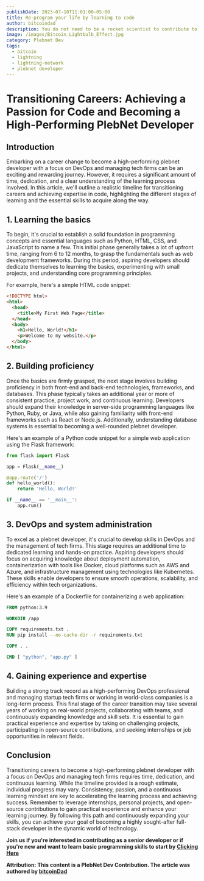 ```yaml
---
publishDate: 2023-07-10T11:01:00-05:00
title: Re-program your life by learning to code
author: bitcoindad
description: You do not need to be a rocket scientist to contribute to bitcoin, and learning to code is more about repetition creating daily habit versus being the smartest developer in the room it takes Proof of Work to become a reputable dev.
image: /images/Bitcoin_Lightbulb_Effect.jpg
category: Plebnet Dev
tags:
  - bitcoin
  - lightning
  - lightning-network
  - plebnet developer
---
```


# Transitioning Careers: Achieving a Passion for Code and Becoming a High-Performing PlebNet Developer

## Introduction

Embarking on a career change to become a high-performing plebnet developer with a focus on DevOps and managing tech firms can be an exciting and rewarding journey. However, it requires a significant amount of time, dedication, and a clear understanding of the learning process involved. In this article, we'll outline a realistic timeline for transitioning careers and achieving expertise in code, highlighting the different stages of learning and the essential skills to acquire along the way.

## 1. Learning the basics

To begin, it's crucial to establish a solid foundation in programming concepts and essential languages such as Python, HTML, CSS, and JavaScript to name a few. This initial phase generally takes a lot of upfront time, ranging from 6 to 12 months, to grasp the fundamentals such as web development frameworks. During this period, aspiring developers should dedicate themselves to learning the basics, experimenting with small projects, and understanding core programming principles.

For example, here's a simple HTML code snippet:

```html
<!DOCTYPE html>
<html>
  <head>
    <title>My First Web Page</title>
  </head>
  <body>
    <h1>Hello, World!</h1>
    <p>Welcome to my website.</p>
  </body>
</html>
```

## 2. Building proficiency

Once the basics are firmly grasped, the next stage involves building proficiency in both front-end and back-end technologies, frameworks, and databases. This phase typically takes an additional year or more of consistent practice, project work, and continuous learning. Developers should expand their knowledge in server-side programming languages like Python, Ruby, or Java, while also gaining familiarity with front-end frameworks such as React or Node.js. Additionally, understanding database systems is essential to becoming a well-rounded plebnet developer.

Here's an example of a Python code snippet for a simple web application using the Flask framework:

```python
from flask import Flask

app = Flask(__name__)

@app.route('/')
def hello_world():
    return 'Hello, World!'

if __name__ == '__main__':
    app.run()
```

## 3. DevOps and system administration

To excel as a plebnet developer, it's crucial to develop skills in DevOps and the management of tech firms. This stage requires an additional time to dedicated learning and hands-on practice. Aspiring developers should focus on acquiring knowledge about deployment automation, containerization with tools like Docker, cloud platforms such as AWS and Azure, and infrastructure management using technologies like Kubernetes. These skills enable developers to ensure smooth operations, scalability, and efficiency within tech organizations.

Here's an example of a Dockerfile for containerizing a web application:

```Dockerfile
FROM python:3.9

WORKDIR /app

COPY requirements.txt .
RUN pip install --no-cache-dir -r requirements.txt

COPY . .

CMD [ "python", "app.py" ]
```

## 4. Gaining experience and expertise

Building a strong track record as a high-performing DevOps professional and managing startup tech firms or working in world-class companies is a long-term process. This final stage of the career transition may take several years of working on real-world projects, collaborating with teams, and continuously expanding knowledge and skill sets. It is essential to gain practical experience and expertise by taking on challenging projects, participating in open-source contributions, and seeking internships or job opportunities in relevant fields.

## Conclusion

Transitioning careers to become a high-performing plebnet developer with a focus on DevOps and managing tech firms requires time, dedication, and continuous learning. While the timeline provided is a rough estimate, individual progress may vary. Consistency, passion, and a continuous learning mindset are key to accelerating the learning process and achieving success. Remember to leverage internships, personal projects, and open-source contributions to gain practical experience and enhance your learning journey. By following this path and continuously expanding your skills, you can achieve your goal of becoming a highly sought-after full-stack developer in the dynamic world of technology.

**Join us if you're interested in contributing as a senior developer or if you're new and want to learn basic programming skills to start by [Clicking Here](https://plebnet.dev)**

**Attribution: This content is a PlebNet Dev Contribution. The article was authored by [bitcoinDad](https://github.com/Bitc0indad)**
